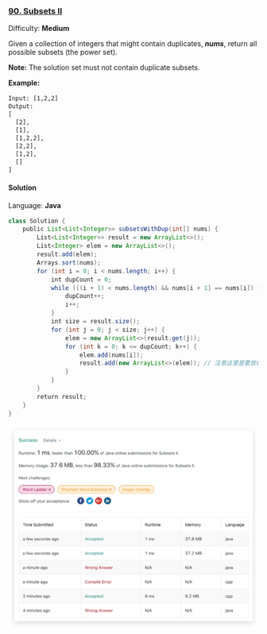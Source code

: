 ### [90\. Subsets II](https://leetcode.com/problems/subsets-ii/)

Difficulty: **Medium**


Given a collection of integers that might contain duplicates, **_nums_**, return all possible subsets (the power set).

**Note:** The solution set must not contain duplicate subsets.

**Example:**

```
Input: [1,2,2]
Output:
[
  [2],
  [1],
  [1,2,2],
  [2,2],
  [1,2],
  []
]
```


#### Solution

Language: **Java**

```java
class Solution {
    public List<List<Integer>> subsetsWithDup(int[] nums) {
        List<List<Integer>> result = new ArrayList<>();
        List<Integer> elem = new ArrayList<>();
        result.add(elem);
        Arrays.sort(nums);
        for (int i = 0; i < nums.length; i++) {
            int dupCount = 0;
            while (((i + 1) < nums.length) && nums[i + 1] == nums[i]) {
                dupCount++;
                i++;
            }
            int size = result.size();
            for (int j = 0; j < size; j++) {
                elem = new ArrayList<>(result.get(j));
                for (int k = 0; k <= dupCount; k++) {
                    elem.add(nums[i]);
                    result.add(new ArrayList<>(elem)); // 注意这里是要放在 for 循环里面的
                }
            }
        }
        return result;
    }
}
```
![pic](https://raw.githubusercontent.com/PicGoBed/PicBed/master/2019-08-03-1F2FZ6.jpg)